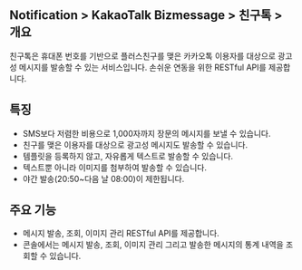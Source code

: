 ## Notification > KakaoTalk Bizmessage > 친구톡 > 개요

친구톡은 휴대폰 번호를 기반으로 플러스친구를 맺은 카카오톡 이용자를 대상으로 광고성 메시지를 발송할 수 있는 서비스입니다.
손쉬운 연동을 위한 RESTful API를 제공합니다.

## 특징
* SMS보다 저렴한 비용으로 1,000자까지 장문의 메시지를 보낼 수 있습니다.
* 친구를 맺은 이용자를 대상으로 광고성 메시지도 발송할 수 있습니다.
* 템플릿을 등록하지 않고, 자유롭게 텍스트로 발송할 수 있습니다.
* 텍스트뿐 아니라 이미지를 첨부하여 발송할 수 있습니다.
* 야간 발송(20:50~다음 날 08:00)이 제한됩니다. 

## 주요 기능
* 메시지 발송, 조회, 이미지 관리 RESTful API를 제공합니다.
* 콘솔에서는 메시지 발송, 조회, 이미지 관리 그리고 발송한 메시지의 통계 내역을 조회할 수 있습니다.

